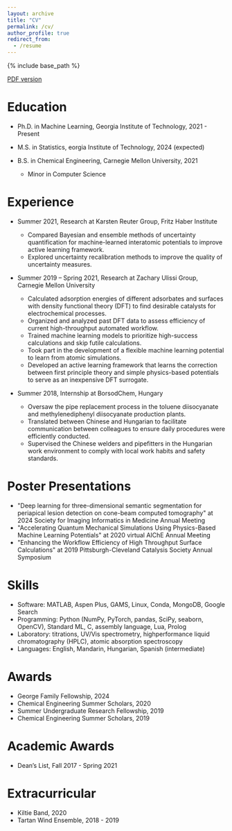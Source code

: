 ```yaml
---
layout: archive
title: "CV"
permalink: /cv/
author_profile: true
redirect_from:
  - /resume
---
```


{% include base_path %}

[PDF version](https://ruiqic.github.io/files/ruiqic_cv_no_address_2024.pdf)

Education
======
* Ph.D. in Machine Learning, Georgia Institute of Technology, 2021 - Present

* M.S. in Statistics, eorgia Institute of Technology, 2024 (expected)

* B.S. in Chemical Engineering, Carnegie Mellon University, 2021
  * Minor in Computer Science


Experience
======
* Summer 2021, Research at Karsten Reuter Group, Fritz Haber Institute
  * Compared Bayesian and ensemble methods of uncertainty quantification for machine-learned interatomic potentials to improve active learning framework.
  * Explored uncertainty recalibration methods to improve the quality of uncertainty measures.

* Summer 2019 – Spring 2021, Research at Zachary Ulissi Group, Carnegie Mellon University
  * Calculated adsorption energies of different adsorbates and surfaces with density functional theory (DFT) to find desirable catalysts for electrochemical processes.
  * Organized and analyzed past DFT data to assess efficiency of current high-throughput automated workflow.
  * Trained machine learning models to prioritize high-success calculations and skip futile calculations.
  * Took part in the development of a flexible machine learning potential to learn from atomic simulations.
  * Developed an active learning framework that learns the correction between first principle theory and simple physics-based potentials to serve as an inexpensive DFT surrogate.

* Summer 2018, Internship at BorsodChem, Hungary
  * Oversaw the pipe replacement process in the toluene diisocyanate and methylenediphenyl diisocyanate production plants.
  * Translated between Chinese and Hungarian to facilitate communication between colleagues to ensure daily procedures were efficiently conducted.
  * Supervised the Chinese welders and pipefitters in the Hungarian work environment to comply with local work habits and safety standards.
  
  
Poster Presentations
======
* "Deep learning for three-dimensional semantic segmentation for periapical lesion detection on cone-beam computed tomography" at 2024 Society for Imaging Informatics in Medicine Annual Meeting
* "Accelerating Quantum Mechanical Simulations Using Physics-Based Machine Learning Potentials" at 2020 virtual AIChE Annual Meeting
* "Enhancing the Workflow Efficiency of High Throughput Surface Calculations" at 2019 Pittsburgh-Cleveland Catalysis Society Annual Symposium
  
Skills
======
* Software: MATLAB, Aspen Plus, GAMS, Linux, Conda, MongoDB, Google Search
* Programming: Python (NumPy, PyTorch, pandas, SciPy, seaborn, OpenCV), Standard ML, C, assembly language, Lua, Prolog
* Laboratory: titrations, UV/Vis spectrometry, highperformance liquid chromatography (HPLC), atomic absorption spectroscopy
* Languages: English, Mandarin, Hungarian, Spanish (intermediate)
  

Awards
======
* George Family Fellowship, 2024
* Chemical Engineering Summer Scholars, 2020
* Summer Undergraduate Research Fellowship, 2019
* Chemical Engineering Summer Scholars, 2019

Academic Awards
======
* Dean’s List, Fall 2017 - Spring 2021

Extracurricular 
======
* Kiltie Band, 2020
* Tartan Wind Ensemble, 2018 - 2019

